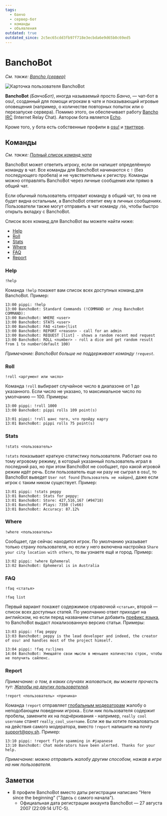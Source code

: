 ```yaml
---
tags:
  - банчо
  - сервер-бот
  - команды
  - объявления
outdated: true
outdated_since: 2c5ec65cdd3fb97f718e3ecbda6e9d65b0c69ed5
---
```


# BanchoBot

*См. также: [Bancho (сервер)](/wiki/Bancho)*

![Карточка пользователя BanchoBot](img/BanchoBot.jpg "Карточка пользователя BanchoBot")

**BanchoBot** *(БанчоБот)*, иногда называемый просто *Банчо*, — чат-бот в osu!, созданный для помощи игрокам в чате и показывающий игровые оповещения (например, о количестве повторных попыток или о перезапуске сервера). Помимо этого, он обеспечивает работу [Bancho IRC](/wiki/Internet_Relay_Chat) (Internet Relay Chat). Автором бота является [Echo](https://osu.ppy.sh/users/431).

Кроме того, у бота есть собственные профили в [osu!](https://osu.ppy.sh/users/3) и [твиттере](https://twitter.com/banchoboat).

## Команды

*См. также: [Полный список команд чата](/wiki/Chat_Console#список-команд)*

BanchoBot может ответить игроку, если он напишет определённую команду в чат. Все команды для BanchoBot начинаются с `!` (без последующего пробела) и не чувствительны к регистру. Команды можно отправлять BanchoBot через личные сообщения или прямо в общий чат.

Если обычный пользователь отправит команду в общий чат, то она не будет видна остальным, а BanchoBot ответит ему в личных сообщениях. Пользователи также могут отправить в чат команду `/bb`, чтобы быстро открыть вкладку с BanchoBot.

Список всех команд для BanchoBot вы можете найти ниже:

- [Help](#help)
- [Roll](#roll)
- [Stats](#stats)
- [Where](#where)
- [FAQ](#faq)
- [Report](#report)

### Help

```
!help
```

Команда `!help` покажет вам список всех доступных команд для BanchoBot. Пример:

```
13:00 pippi: !help
13:00 BanchoBot: Standard Commands (!COMMAND or /msg BanchoBot COMMAND):
13:00 BanchoBot: WHERE <user>
13:00 BanchoBot: STATS <user>
13:00 BanchoBot: FAQ <item>|list
13:00 BanchoBot: REPORT <reason> - call for an admin
13:00 BanchoBot: REQUEST [list] - shows a random recent mod request
13:00 BanchoBot: ROLL <number> - roll a dice and get random result from 1 to number(default 100)
```

*Примечание: BanchoBot больше не поддерживает команду `!request`.*

### Roll

```
!roll <аргумент или число>
```

Команда `!roll` выбирает случайное число в диапазоне от 1 до указанного. Если число не указано, то максимальное число по умолчанию — 100. Примеры:

```
13:00 pippi: !roll 1000
13:00 BanchoBot: pippi rolls 109 point(s)
```

```
13:01 pippi: !roll шанс того, что пройду карту
13:01 BanchoBot: pippi rolls 75 point(s)
```

### Stats

```
!stats <пользователь>
```

`!stats` показывает краткую статистику пользователя. Работает она по тому игровому режиму, в который указанный пользователь играл в последний раз, но при этом BanchoBot не сообщает, про какой игровой режим идёт речь. Если пользователь еще ни разу не сыграл в osu!, то BanchoBot выведет `User not found` (`Пользователь не найден`), даже если игрок с таким ником существует. Пример:

```
13:01 pippi: !stats peppy
13:01 BanchoBot: Stats for peppy:
13:01 BanchoBot: Store: 427,516,167 (#94718)
13:01 BanchoBot: Plays: 7350 (lv66)
13:01 BanchoBot: Accuracy: 87.12%
```

### Where

```
!where <пользователь>
```

Сообщает, где сейчас находится игрок. По умолчанию указывает только страну пользователя, но если у него включена настройка `Share your city location with others`, то вы узнаете ещё и город. Пример:

```
13:02 pippi: !where Ephemeral
13:02 BanchoBot: Ephemeral is in Australia
```

### FAQ

```
!faq <статья>
```

```
!faq list
```

Первый вариант покажет содержимое справочной `<статьи>`, второй — список всех доступных статей. По умолчанию ответ приходит на английском, но если перед названием статьи добавить [префикс языка](/wiki/Article_Styling_Criteria#локали), то BanchoBot выдаст локализованную версию статьи. Примеры:

```
13:03 pippi: !faq peppy
13:03 BanchoBot: peppy is the lead developer and indeed, the creator of osu! and handles most of the project himself.
```

```
13:04 pippi: !faq ru:lines
14:04 BanchoBot: Умещайте свои мысли в меньшее количество строк, чтобы не получить сайленс.
```

### Report

*Примечание: о том, в каких случаях жаловаться, вы можете прочесть тут: [Жалобы на других пользователей](/wiki/Reporting_Bad_Behaviour).*

```
!report <пользователь> <причина>
```

Команда `!report` отправляет [глобальным модераторам](/wiki/Global_Moderation_Team) жалобу о неподобающем поведении игрока.. Если ник пользователя содержит пробелы, замените их на подчёркивания - например, `really cool username` станет `really_cool_username`. Если же вы хотите пожаловаться на действия самого модератора, вместо `!report` напишите на почту [support@ppy.sh](mailto:support@ppy.sh). Пример:

```
13:10 pippi: !report flyte spamming in #japanese
13:10 BanchoBot: Chat moderators have been alerted. Thanks for your help.
```

*Примечание: можно отправить жалобу другим способом, нажав в игре на ник пользователя.*

## Заметки

- В профиле BanchoBot вместо даты регистрации написано "Here since the beginning" ("Здесь с самого начала").
  - Официальная дата регистрации аккаунта BanchoBot — 27 августа 2007 (22:09:14 UTC-5).
